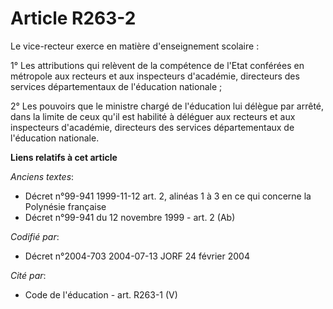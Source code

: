 # Article R263-2

Le vice-recteur exerce en matière d'enseignement scolaire :

1° Les attributions qui relèvent de la compétence de l'Etat conférées en métropole aux recteurs et aux inspecteurs
d'académie, directeurs des services départementaux de l'éducation nationale ;

2° Les pouvoirs que le ministre chargé de l'éducation lui délègue par arrêté, dans la limite de ceux qu'il est habilité à
déléguer aux recteurs et aux inspecteurs d'académie, directeurs des services départementaux de l'éducation nationale.

**Liens relatifs à cet article**

_Anciens textes_:

  - Décret n°99-941 1999-11-12 art. 2, alinéas 1 à 3 en ce qui concerne la Polynésie française
  - Décret n°99-941 du 12 novembre 1999 - art. 2 (Ab)

_Codifié par_:

  - Décret n°2004-703 2004-07-13 JORF 24 février 2004

_Cité par_:

  - Code de l'éducation - art. R263-1 (V)

